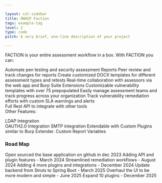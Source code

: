 ```yaml
---

layout: col-sidebar
title: OWASP Faction
tags: example-tag
level: 2
type: code
pitch: A very brief, one-line description of your project

---
```


FACTION is your entire assessment workflow in a box. With FACTION you can:

Automate pen testing and security assessment Reports
Peer review and track changes for reports
Create customized DOCX templates for different assessment types and retests
Real-time collaboration with assessors via the web app and Burp Suite Extensions
Customizable vulnerability templates with over 75 prepopulated
Easily manage assessment teams and track progress across your organization
Track vulnerability remediation efforts with custom SLA warnings and alerts  
Full Rest API to integrate with other tools                     
Other Features:           

LDAP Integration       
OAUTH2.0 Integration
SMTP integration 
Extendable with Custom Plugins similar to Burp Extender.
Custom Report Variables

### Road Map
Open sourced the base application on github in dec 2023
Adding API and plugin features - March 2024
Streamlined remediation workflows - August 2024
Adding 4 more plugins and integrations - December 2024
Update backend from Struts to Spring Boot - March 2025
Overhaul the UI to be more modern and simple - June 2025
Expand 10 plugins - December 2025
